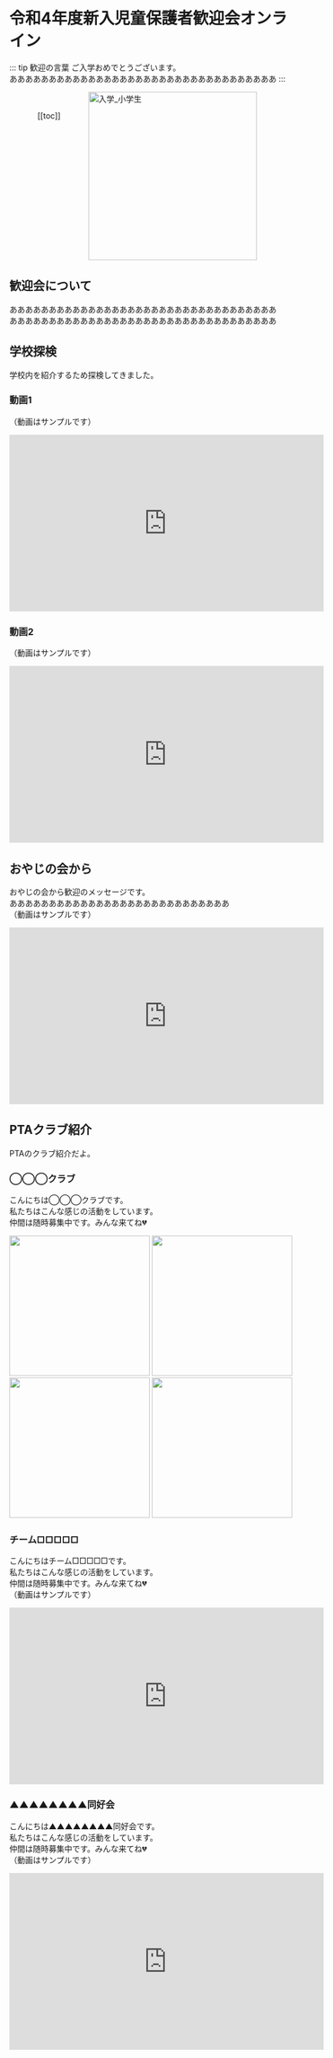 # 令和4年度新入児童保護者歓迎会オンライン

::: tip 歓迎の言葉
ご入学おめでとうございます。<br>
ああああああああああああああああああああああああああああああああああ
:::

<img src="/img/event/nyugaku_syougakusei.png" alt="入学_小学生" width="300">

<div style="float:left; margin:20px 50px">

[[toc]]

</div>

<br style="clear:both">

## 歓迎会について
ああああああああああああああああああああああああああああああああああ<br>
ああああああああああああああああああああああああああああああああああ<br>

## 学校探検
学校内を紹介するため探検してきました。

### 動画1
（動画はサンプルです）<br>
<iframe width="560" height="315" src="https://www.youtube.com/embed/ZysEeZx-Ifk" title="YouTube video player" frameborder="0" allow="accelerometer; autoplay; clipboard-write; encrypted-media; gyroscope; picture-in-picture" allowfullscreen></iframe>

### 動画2
（動画はサンプルです）<br>
<iframe width="560" height="315" src="https://www.youtube.com/embed/Shn-1um5uZA" title="YouTube video player" frameborder="0" allow="accelerometer; autoplay; clipboard-write; encrypted-media; gyroscope; picture-in-picture" allowfullscreen></iframe>

## おやじの会から
おやじの会から歓迎のメッセージです。<br>
ああああああああああああああああああああああああああああ<br>
（動画はサンプルです）<br>
<iframe width="560" height="315" src="https://www.youtube.com/embed/q84pn-t2CZ4" title="YouTube video player" frameborder="0" allow="accelerometer; autoplay; clipboard-write; encrypted-media; gyroscope; picture-in-picture" allowfullscreen></iframe>

## PTAクラブ紹介
PTAのクラブ紹介だよ。

### ◯◯◯クラブ
こんにちは◯◯◯クラブです。<br>
私たちはこんな感じの活動をしています。<br>
仲間は随時募集中です。みんな来てね💔<br>
<div>
<img src="/img/event/sample_oyaji1.jpg" width="250">
<img src="/img/event/sample_oyaji1.jpg" width="250">
<img src="/img/event/sample_oyaji1.jpg" width="250">
<img src="/img/event/sample_oyaji1.jpg" width="250">
</div>

### チーム□□□□□
こんにちはチーム□□□□□です。<br>
私たちはこんな感じの活動をしています。<br>
仲間は随時募集中です。みんな来てね💔<br>
（動画はサンプルです）<br>
<iframe width="560" height="315" src="https://www.youtube.com/embed/mhOqhXTDjKY" title="YouTube video player" frameborder="0" allow="accelerometer; autoplay; clipboard-write; encrypted-media; gyroscope; picture-in-picture" allowfullscreen></iframe>

### ▲▲▲▲▲▲▲▲同好会
こんにちは▲▲▲▲▲▲▲▲同好会です。<br>
私たちはこんな感じの活動をしています。<br>
仲間は随時募集中です。みんな来てね💔<br>
（動画はサンプルです）<br>
<iframe width="560" height="315" src="https://www.youtube.com/embed/wr7UKB_c3jY" title="YouTube video player" frameborder="0" allow="accelerometer; autoplay; clipboard-write; encrypted-media; gyroscope; picture-in-picture" allowfullscreen></iframe>
